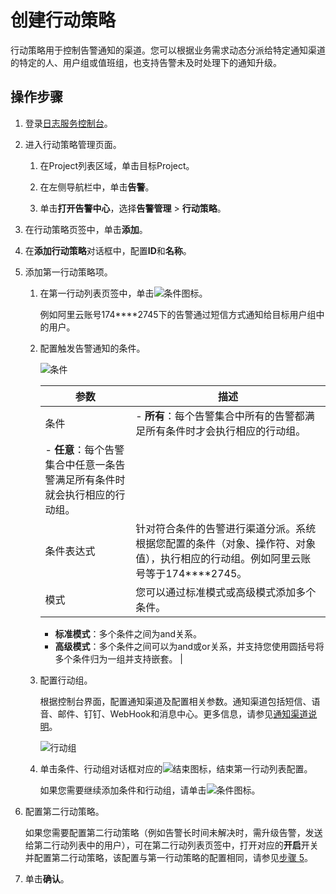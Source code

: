 # 创建行动策略

行动策略用于控制告警通知的渠道。您可以根据业务需求动态分派给特定通知渠道的特定的人、用户组或值班组，也支持告警未及时处理下的通知升级。

## 操作步骤

1.  登录[日志服务控制台](https://sls.console.aliyun.com)。

2.  进入行动策略管理页面。

    1.  在Project列表区域，单击目标Project。

    2.  在左侧导航栏中，单击**告警**。

    3.  单击**打开告警中心**，选择**告警管理** \> **行动策略**。

3.  在行动策略页签中，单击**添加**。

4.  在**添加行动策略**对话框中，配置**ID**和**名称**。

5.  添加第一行动策略项。

    1.  在第一行动列表页签中，单击![条件](https://static-aliyun-doc.oss-accelerate.aliyuncs.com/assets/img/zh-CN/3387034161/p243402.png)图标。

        例如阿里云账号174\*\*\*\*2745下的告警通过短信方式通知给目标用户组中的用户。

    2.  配置触发告警通知的条件。

        ![条件](https://static-aliyun-doc.oss-accelerate.aliyuncs.com/assets/img/zh-CN/6319846161/p254158.png)

        |参数|描述|
        |--|--|
        |条件|        -   **所有**：每个告警集合中所有的告警都满足所有条件时才会执行相应的行动组。
        -   **任意**：每个告警集合中任意一条告警满足所有条件时就会执行相应的行动组。 |
        |条件表达式|针对符合条件的告警进行渠道分派。系统根据您配置的条件（对象、操作符、对象值），执行相应的行动组。例如阿里云账号等于174\*\*\*\*2745。|
        |模式|您可以通过标准模式或高级模式添加多个条件。

        -   **标准模式**：多个条件之间为and关系。
        -   **高级模式**：多个条件之间可以为and或or关系，并支持您使用圆括号将多个条件归为一组并支持嵌套。 |

    3.  配置行动组。

        根据控制台界面，配置通知渠道及配置相关参数。通知渠道包括短信、语音、邮件、钉钉、WebHook和消息中心。更多信息，请参见[通知渠道说明](/cn.zh-CN/告警（新版）/通知管理/通知渠道/通知渠道说明.md)。

        ![行动组](https://static-aliyun-doc.oss-accelerate.aliyuncs.com/assets/img/zh-CN/1025556161/p254167.png)

    4.  单击条件、行动组对话框对应的![结束 ](https://static-aliyun-doc.oss-accelerate.aliyuncs.com/assets/img/zh-CN/3387034161/p243468.png)图标，结束第一行动列表配置。

        如果您需要继续添加条件和行动组，请单击![条件](https://static-aliyun-doc.oss-accelerate.aliyuncs.com/assets/img/zh-CN/3387034161/p243402.png)图标。

6.  配置第二行动策略。

    如果您需要配置第二行动策略（例如告警长时间未解决时，需升级告警，发送给第二行动列表中的用户），可在第二行动列表页签中，打开对应的**开启**开关并配置第二行动策略，该配置与第一行动策略的配置相同，请参见[步骤 5](#step_iaj_mxo_am3)。

7.  单击**确认**。


